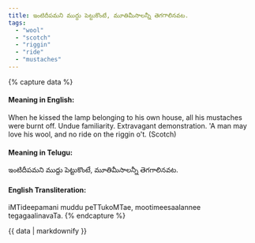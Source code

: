 ```yaml
---
title: ఇంటిదీపమని ముద్దు పెట్టుకొంటే, మూతిమీసాలన్నీ తెగగాలినవట.
tags:
  - "wool"
  - "scotch"
  - "riggin"
  - "ride"
  - "mustaches"
---
```


{% capture data %}
#### Meaning in English:
When he kissed the lamp belonging to his own house, all his mustaches were burnt off.
Undue familiarity. Extravagant demonstration.
'A man may love his wool, and no ride on the riggin o't. (Scotch)

#### Meaning in Telugu:
ఇంటిదీపమని ముద్దు పెట్టుకొంటే, మూతిమీసాలన్నీ తెగగాలినవట.

#### English Transliteration:
iMTideepamani muddu peTTukoMTae, mootimeesaalannee tegagaalinavaTa.
{% endcapture %}

{{ data | markdownify }}

